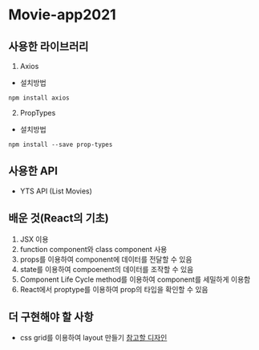 # Movie-app2021

## 사용한 라이브러리
1. Axios
- 설치방법
```
npm install axios
```
2. PropTypes
- 설치방법
```
npm install --save prop-types
```

## 사용한 API
- YTS API (List Movies)

## 배운 것(React의 기초)
1. JSX 이용
2. function component와 class component 사용
3. props를 이용하여 component에 데이터를 전달할 수 있음
4. state를 이용하여 compoenent의 데이터를 조작할 수 있음
5. Component Life Cycle method를 이용하여 component를 세밀하게 이용함
6. React에서 proptype를 이용하여 prop의 타입을 확인할 수 있음


## 더 구현해야 할 사항
- css grid를 이용하여 layout 만들기
[참고할 디자인](https://dribbble.com/shots/2442798/attachments/2442798-Movie-Application?mode=media)